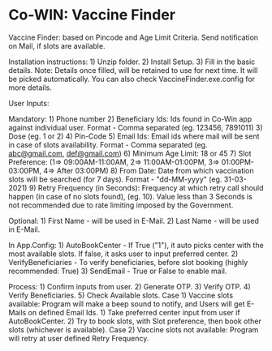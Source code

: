 # Co-WIN: Vaccine Finder
Vaccine Finder: based on Pincode and Age Limit Criteria.
Send notification on Mail, if slots are available.


Installation instructions:
	1) Unzip folder.
	2) Install Setup.
	3) Fill in the basic details.
Note: Details once filled, will be retained to use for next time. It will be picked automatically. You can also check VaccineFinder.exe.config for more details.


User Inputs:

Mandatory:
	1) Phone number
	2) Beneficiary Ids: Ids found in Co-Win app against individual user. Format - Comma separated (eg. 123456, 7891011)
	3) Dose (eg. 1 or 2)
	4) Pin-Code
	5) Email Ids: Email ids where mail will be sent in case of slots availability. Format - Comma separated (eg. abc@gmail.com, def@gmail.com)
	6) Minimum Age Limit: 18 or 45
	7) Slot Preference: (1=> 09:00AM-11:00AM, 2=> 11:00AM-01:00PM, 3=> 01:00PM-03:00PM, 4=> After 03:00PM)
	8) From Date: Date from which vaccination slots will be searched (for 7 days). Format - "dd-MM-yyyy" (eg. 31-03-2021)
	9) Retry Frequency (in Seconds): Frequency at which retry call should happen (in case of no slots found), (eg. 10). Value less than 3 Seconds is not recommended due to rate limiting imposed by the Government.

Optional:
	1) First Name - will be used in E-Mail.
	2) Last Name - will be used in E-Mail.
	
In App.Config:
	1) AutoBookCenter - If True ("1"), it auto picks center with the most available slots. If false, it asks user to input preferred center.
	2) VerifyBeneficiaries - To verify beneficiaries, before slot booking (highly recommended: True)
	3) SendEmail - True or False to enable mail.

Process:
	1) Confirm inputs from user.
	2) Generate OTP.
	3) Verify OTP.
	4) Verify Beneficiaries.
	5) Check Available slots.
	Case 1) Vaccine slots available: Program will make a beep sound to notify, and Users will get E-Mails on defined Email Ids.
			1) Take preferred center input from user if AutoBookCenter.
			2) Try to book slots, with Slot preference, then book other slots (whichever is available).
	Case 2) Vaccine slots not available: Program will retry at user defined Retry Frequency.